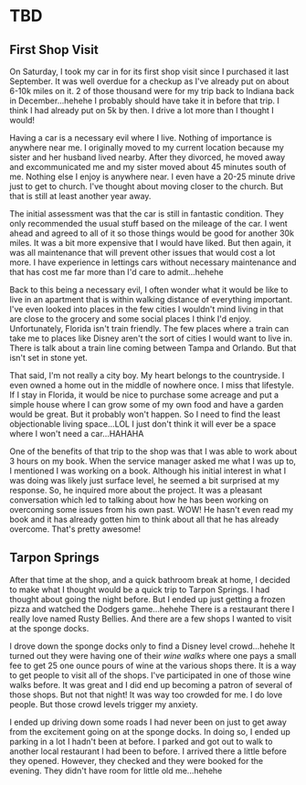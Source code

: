 # TBD

## First Shop Visit

On Saturday, I took my car in for its first shop visit since I purchased it last September. It was well overdue for a checkup as I've already put on about 6-10k miles on it. 2 of those thousand were for my trip back to Indiana back in December...hehehe I probably should have take it in before that trip. I think I had already put on 5k by then. I drive a lot more than I thought I would!

Having a car is a necessary evil where I live. Nothing of importance is anywhere near me. I originally moved to my current location because my sister and her husband lived nearby. After they divorced, he moved away and excommunicated me and my sister moved about 45 minutes south of me. Nothing else I enjoy is anywhere near. I even have a 20-25 minute drive just to get to church. I've thought about moving closer to the church. But that is still at least another year away.

The initial assessment was that the car is still in fantastic condition. They only recommended the usual stuff based on the mileage of the car. I went ahead and agreed to all of it so those things would be good for another 30k miles. It was a bit more expensive that I would have liked. But then again, it was all maintenance that will prevent other issues that would cost a lot more. I have experience in lettings cars without necessary maintenance and that has cost me far more than I'd care to admit...hehehe

Back to this being a necessary evil, I often wonder what it would be like to live in an apartment that is within walking distance of everything important. I've even looked into places in the few cities I wouldn't mind living in that are close to the grocery and some social places I think I'd enjoy. Unfortunately, Florida isn't train friendly. The few places where a train can take me to places like Disney aren't the sort of cities I would want to live in. There is talk about a train line coming between Tampa and Orlando. But that isn't set in stone yet.

That said, I'm not really a city boy. My heart belongs to the countryside. I even owned a home out in the middle of nowhere once. I miss that lifestyle. If I stay in Florida, it would be nice to purchase some acreage and put a simple house where I can grow some of my own food and have a garden would be great. But it probably won't happen. So I need to find the least objectionable living space...LOL I just don't think it will ever be a space where I won't need a car...HAHAHA

One of the benefits of that trip to the shop was that I was able to work about 3 hours on my book. When the service manager asked me what I was up to, I mentioned I was working on a book. Although his initial interest in what I was doing was likely just surface level, he seemed a bit surprised at my response. So, he inquired more about the project. It was a pleasant conversation which led to talking about how he has been working on overcoming some issues from his own past. WOW! He hasn't even read my book and it has already gotten him to think about all that he has already overcome. That's pretty awesome!

## Tarpon Springs

After that time at the shop, and a quick bathroom break at home, I decided to make what I thought would be a quick trip to Tarpon Springs. I had thought about going the night before. But I ended up just getting a frozen pizza and watched the Dodgers game...hehehe There is a restaurant there I really love named Rusty Bellies. And there are a few shops I wanted to visit at the sponge docks.

I drove down the sponge docks only to find a Disney level crowd...hehehe It turned out they were having one of their *wine walks* where one pays a small fee to get 25 one ounce pours of wine at the various shops there. It is a way to get people to visit all of the shops. I've participated in one of those wine walks before. It was great and I did end up becoming a patron of several of those shops. But not that night! It was way too crowded for me. I do love people. But those crowd levels trigger my anxiety.

I ended up driving down some roads I had never been on just to get away from the excitement going on at the sponge docks. In doing so, I ended up parking in a lot I hadn't been at before. I parked and got out to walk to another local restaurant I had been to before. I arrived there a little before they opened. However, they checked and they were booked for the evening. They didn't have room for little old me...hehehe

